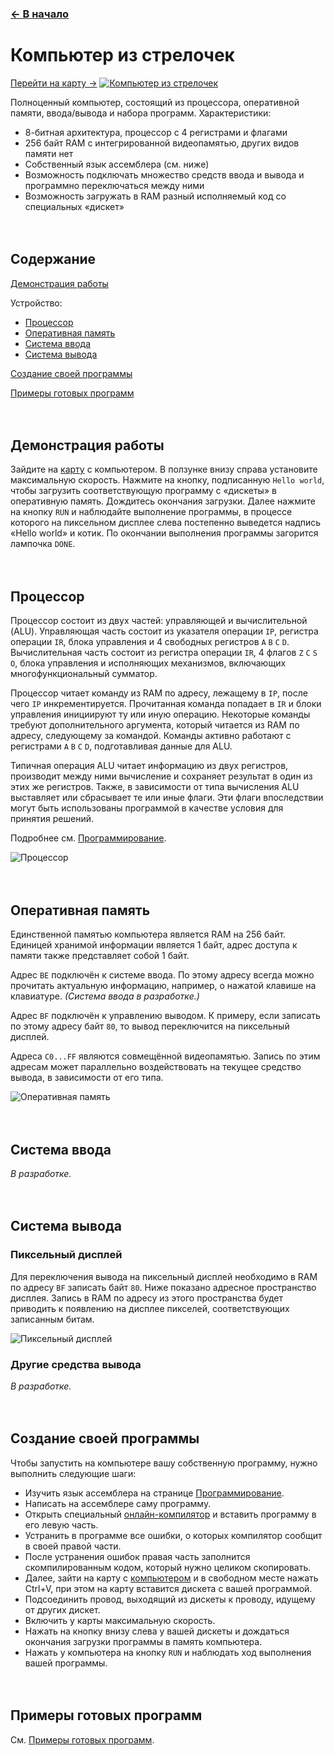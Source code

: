 ﻿### [← В начало](./README.md)

# Компьютер из стрелочек
[Перейти на карту →](https://logic-arrows.io/map-computer)
[![Компьютер из стрелочек](img/computer.png)](https://logic-arrows.io/map-computer)

Полноценный компьютер, состоящий из процессора, оперативной памяти, ввода/вывода и набора программ. Характеристики:
- 8-битная архитектура, процессор с 4 регистрами и флагами
- 256 байт RAM с интегрированной видеопамятью, других видов памяти нет
- Собственный язык ассемблера (см. ниже)
- Возможность подключать множество средств ввода и вывода и программно переключаться между ними
- Возможность загружать в RAM разный исполняемый код со специальных «дискет»
<br><br><br>


## Содержание
[Демонстрация работы](#demo)

Устройство:
- [Процессор](#cpu)
- [Оперативная память](#ram)
- [Система ввода](#input)
- [Система вывода](#output)

[Создание своей программы](#programming)

[Примеры готовых программ](#examples)
<br><br><br>


## <a name="demo"></a>Демонстрация работы
Зайдите на [карту](https://logic-arrows.io/map-computer) с компьютером. В ползунке внизу справа установите максимальную скорость. Нажмите на кнопку, подписанную `Hello world`, чтобы загрузить соответствующую программу с «дискеты» в оперативную память. Дождитесь окончания загрузки. Далее нажмите на кнопку `RUN` и наблюдайте выполнение программы, в процессе которого на пиксельном дисплее слева постепенно выведется надпись «Hello world» и котик. По окончании выполнения программы загорится лампочка `DONE`.
<br><br><br>


## <a name="cpu"></a>Процессор
Процессор состоит из двух частей: управляющей и вычислительной (ALU). Управляющая часть состоит из указателя операции `IP`, регистра операции `IR`, блока управления и 4 свободных регистров `A` `B` `C` `D`. Вычислительная часть состоит из регистра операции `IR`, 4 флагов `Z` `C` `S` `O`, блока управления и исполняющих механизмов, включающих многофункциональный сумматор.

Процессор читает команду из RAM по адресу, лежащему в `IP`, после чего `IP` инкрементируется. Прочитанная команда попадает в `IR` и блоки управления инициируют ту или иную операцию. Некоторые команды требуют дополнительного аргумента, который читается из RAM по адресу, следующему за командой. Команды активно работают с регистрами `A` `B` `C` `D`, подготавливая данные для ALU.

Типичная операция ALU читает информацию из двух регистров, производит между ними вычисление и сохраняет результат в один из этих же регистров. Также, в зависимости от типа вычисления ALU выставляет или сбрасывает те или иные флаги. Эти флаги впоследствии могут быть использованы программой в качестве условия для принятия решений.

Подробнее см. [Программирование](./computer-programming.md).

![Процессор](img/computer-cpu.png)
<br><br><br>


## <a name="ram"></a>Оперативная память
Единственной памятью компьютера является RAM на 256 байт. Единицей хранимой информации является 1 байт, адрес доступа к памяти также представляет собой 1 байт.

Адрес `BE` подключён к системе ввода. По этому адресу всегда можно прочитать актуальную информацию, например, о нажатой клавише на клавиатуре. *(Система ввода в разработке.)*

Адрес `BF` подключён к управлению выводом. К примеру, если записать по этому адресу байт `80`, то вывод переключится на пиксельный дисплей.

Адреса `С0...FF` являются совмещённой видеопамятью. Запись по этим адресам может параллельно воздействовать на текущее средство вывода, в зависимости от его типа.

![Оперативная память](img/computer-ram.png)
<br><br><br>


## <a name="input"></a>Система ввода
*В разработке.*
<br><br><br>


## <a name="output"></a>Система вывода

### Пиксельный дисплей
Для переключения вывода на пиксельный дисплей необходимо в RAM по адресу `BF` записать байт `80`. Ниже показано адресное пространство дисплея. Запись в RAM по адресу из этого пространства будет приводить к появлению на дисплее пикселей, соответствующих записанным битам.

![Пиксельный дисплей](img/computer-display.png)
<br>

### Другие средства вывода
*В разработке.*
<br><br><br>


## <a name="programming"></a>Создание своей программы
Чтобы запустить на компьютере вашу собственную программу, нужно выполнить следующие шаги:
- Изучить язык ассемблера на странице [Программирование](./computer-programming.md).
- Написать на ассемблере саму программу.
- Открыть специальный [онлайн-компилятор](https://github.com/GulgDev/chubrik-compiler/tree/main) и вставить программу в его левую часть.
- Устранить в программе все ошибки, о которых компилятор сообщит в своей правой части.
- После устранения ошибок правая часть заполнится скомпилированным кодом, который нужно целиком скопировать.
- Далее, зайти на карту с [компьютером](https://logic-arrows.io/map-computer) и в свободном месте нажать Ctrl+V, при этом на карту вставится дискета с вашей программой.
- Подсоединить провод, выходящий из дискеты к проводу, идущему от других дискет.
- Включить у карты максимальную скорость.
- Нажать на кнопку внизу слева у вашей дискеты и дождаться окончания загрузки программы в память компьютера.
- Нажать у компьютера на кнопку `RUN` и наблюдать ход выполнения вашей программы.
<br><br><br>


## <a name="examples"></a>Примеры готовых программ
См. [Примеры готовых программ](./computer-examples.md).
